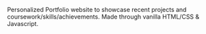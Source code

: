Personalized Portfolio website to showcase recent projects and coursework/skills/achievements. Made through vanilla HTML/CSS & Javascript.
